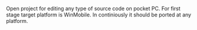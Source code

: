 Open project for editing any type of source code on pocket PC.
For first stage target platform is WinMobile. In continiously it should be ported at any platform.